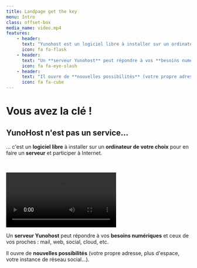 ```yaml
---
title: Landpage get the key
menu: Intro
class: offset-box
media_name: video.mp4
features:
    - header:
      text: "Yunohost est un logiciel libre à installer sur un ordinateur pour en faire un serveur et participer à Internet."
      icon: fa fa-flask
    - header:
      text: "Un **serveur Yunohost** peut répondre à vos **besoins numériques** et ceux de vos proches : mail, web, social, cloud, etc."
      icon: fa fa-eye-slash
    - header:
      text: "Il ouvre de **nouvelles possibilités** (votre propre adresse, plus d'espace, votre instance de réseau social...)."
      icon: fa fa-cube
---
```


# Vous avez la clé !
## YunoHost n'est pas un service...


... c'est un **logiciel libre** à installer sur un **ordinateur de votre choix** pour en faire un **serveur** et participer à Internet.

</br>

![video.mp4](video.mp4)


Un **serveur Yunohost** peut répondre à vos **besoins numériques** et ceux de vos proches : mail, web, social, cloud, etc.

Il ouvre de **nouvelles possibilités** (votre propre adresse, plus d'espace, votre instance de réseau social...).
